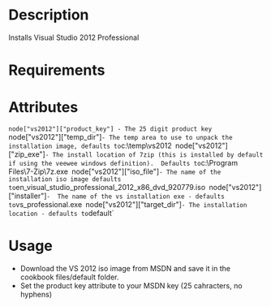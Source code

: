 Description
===========

Installs Visual Studio 2012 Professional

Requirements
============

Attributes
==========

`node["vs2012"]["product_key"] - The 25 digit product key
`node["vs2012"]["temp_dir"]` - The temp area to use to unpack the installation image, defaults to `c:\\temp\\vs2012`
`node["vs2012"]["zip_exe"]` - The install location of 7zip (this is installed by default if using the veewee windows definition).  Defaults to `c:\\Program Files\\7-Zip\\7z.exe`
`node["vs2012"]["iso_file"]` - The name of the installation iso image defaults to `en_visual_studio_professional_2012_x86_dvd_920779.iso`
`node["vs2012"]["installer"]` -  The name of the vs installation exe - defaults to `vs_professional.exe`
`node["vs2012"]["target_dir"]` - The installation location - defaults to `default`

Usage
=====

* Download the VS 2012 iso image from MSDN and save it in the cookbook files/default folder.
* Set the product key attribute to your MSDN key (25 cahracters, no hyphens)

